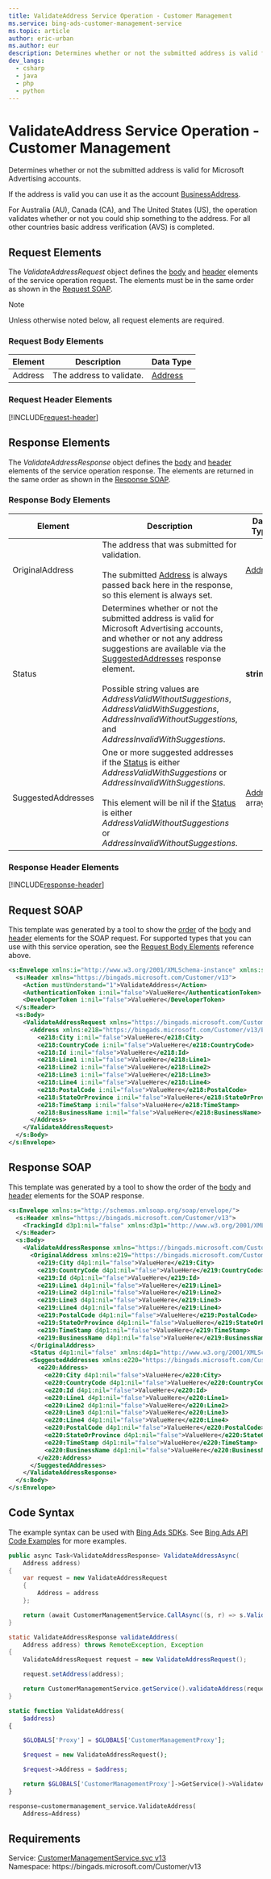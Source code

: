 ```yaml
---
title: ValidateAddress Service Operation - Customer Management
ms.service: bing-ads-customer-management-service
ms.topic: article
author: eric-urban
ms.author: eur
description: Determines whether or not the submitted address is valid for Microsoft Advertising accounts.
dev_langs: 
  - csharp
  - java
  - php
  - python
---
```

# ValidateAddress Service Operation - Customer Management
Determines whether or not the submitted address is valid for Microsoft Advertising accounts. 

If the address is valid you can use it as the account [BusinessAddress](advertiseraccount.md#businessaddress). 

For Australia (AU), Canada (CA), and The United States (US), the operation validates whether or not you could ship something to the address. For all other countries basic address verification (AVS) is completed. 

## <a name="request"></a>Request Elements
The *ValidateAddressRequest* object defines the [body](#request-body) and [header](#request-header) elements of the service operation request. The elements must be in the same order as shown in the [Request SOAP](#request-soap). 

> [!NOTE]
> Unless otherwise noted below, all request elements are required.

### <a name="request-body"></a>Request Body Elements

|Element|Description|Data Type|
|-----------|---------------|-------------|
|<a name="address"></a>Address|The address to validate.|[Address](address.md)|

### <a name="request-header"></a>Request Header Elements
[!INCLUDE[request-header](./includes/request-header.md)]

## <a name="response"></a>Response Elements
The *ValidateAddressResponse* object defines the [body](#response-body) and [header](#response-header) elements of the service operation response. The elements are returned in the same order as shown in the [Response SOAP](#response-soap).

### <a name="response-body"></a>Response Body Elements

|Element|Description|Data Type|
|-----------|---------------|-------------|
|<a name="originaladdress"></a>OriginalAddress|The address that was submitted for validation.<br/><br/>The submitted [Address](#address) is always passed back here in the response, so this element is always set.|[Address](address.md)|
|<a name="status"></a>Status|Determines whether or not the submitted address is valid for Microsoft Advertising accounts, and whether or not any address suggestions are available via the [SuggestedAddresses](#suggestedaddresses) response element.<br/><br/>Possible string values are *AddressValidWithoutSuggestions*, *AddressValidWithSuggestions*, *AddressInvalidWithoutSuggestions*, and *AddressInvalidWithSuggestions*.|**string**|
|<a name="suggestedaddresses"></a>SuggestedAddresses|One or more suggested addresses if the [Status](#status) is either *AddressValidWithSuggestions* or *AddressInvalidWithSuggestions*.<br/><br/>This element will be nil if the [Status](#status) is either *AddressValidWithoutSuggestions* or *AddressInvalidWithoutSuggestions*.|[Address](address.md) array|

### <a name="response-header"></a>Response Header Elements
[!INCLUDE[response-header](./includes/response-header.md)]

## <a name="request-soap"></a>Request SOAP
This template was generated by a tool to show the [order](../guides/services-protocol.md#element-order) of the [body](#request-body) and [header](#request-header) elements for the SOAP request. For supported types that you can use with this service operation, see the [Request Body Elements](#request-body) reference above.

```xml
<s:Envelope xmlns:i="http://www.w3.org/2001/XMLSchema-instance" xmlns:s="http://schemas.xmlsoap.org/soap/envelope/">
  <s:Header xmlns="https://bingads.microsoft.com/Customer/v13">
    <Action mustUnderstand="1">ValidateAddress</Action>
    <AuthenticationToken i:nil="false">ValueHere</AuthenticationToken>
    <DeveloperToken i:nil="false">ValueHere</DeveloperToken>
  </s:Header>
  <s:Body>
    <ValidateAddressRequest xmlns="https://bingads.microsoft.com/Customer/v13">
      <Address xmlns:e218="https://bingads.microsoft.com/Customer/v13/Entities" i:nil="false">
        <e218:City i:nil="false">ValueHere</e218:City>
        <e218:CountryCode i:nil="false">ValueHere</e218:CountryCode>
        <e218:Id i:nil="false">ValueHere</e218:Id>
        <e218:Line1 i:nil="false">ValueHere</e218:Line1>
        <e218:Line2 i:nil="false">ValueHere</e218:Line2>
        <e218:Line3 i:nil="false">ValueHere</e218:Line3>
        <e218:Line4 i:nil="false">ValueHere</e218:Line4>
        <e218:PostalCode i:nil="false">ValueHere</e218:PostalCode>
        <e218:StateOrProvince i:nil="false">ValueHere</e218:StateOrProvince>
        <e218:TimeStamp i:nil="false">ValueHere</e218:TimeStamp>
        <e218:BusinessName i:nil="false">ValueHere</e218:BusinessName>
      </Address>
    </ValidateAddressRequest>
  </s:Body>
</s:Envelope>
```

## <a name="response-soap"></a>Response SOAP
This template was generated by a tool to show the order of the [body](#response-body) and [header](#response-header) elements for the SOAP response.

```xml
<s:Envelope xmlns:s="http://schemas.xmlsoap.org/soap/envelope/">
  <s:Header xmlns="https://bingads.microsoft.com/Customer/v13">
    <TrackingId d3p1:nil="false" xmlns:d3p1="http://www.w3.org/2001/XMLSchema-instance">ValueHere</TrackingId>
  </s:Header>
  <s:Body>
    <ValidateAddressResponse xmlns="https://bingads.microsoft.com/Customer/v13">
      <OriginalAddress xmlns:e219="https://bingads.microsoft.com/Customer/v13/Entities" d4p1:nil="false" xmlns:d4p1="http://www.w3.org/2001/XMLSchema-instance">
        <e219:City d4p1:nil="false">ValueHere</e219:City>
        <e219:CountryCode d4p1:nil="false">ValueHere</e219:CountryCode>
        <e219:Id d4p1:nil="false">ValueHere</e219:Id>
        <e219:Line1 d4p1:nil="false">ValueHere</e219:Line1>
        <e219:Line2 d4p1:nil="false">ValueHere</e219:Line2>
        <e219:Line3 d4p1:nil="false">ValueHere</e219:Line3>
        <e219:Line4 d4p1:nil="false">ValueHere</e219:Line4>
        <e219:PostalCode d4p1:nil="false">ValueHere</e219:PostalCode>
        <e219:StateOrProvince d4p1:nil="false">ValueHere</e219:StateOrProvince>
        <e219:TimeStamp d4p1:nil="false">ValueHere</e219:TimeStamp>
        <e219:BusinessName d4p1:nil="false">ValueHere</e219:BusinessName>
      </OriginalAddress>
      <Status d4p1:nil="false" xmlns:d4p1="http://www.w3.org/2001/XMLSchema-instance">ValueHere</Status>
      <SuggestedAddresses xmlns:e220="https://bingads.microsoft.com/Customer/v13/Entities" d4p1:nil="false" xmlns:d4p1="http://www.w3.org/2001/XMLSchema-instance">
        <e220:Address>
          <e220:City d4p1:nil="false">ValueHere</e220:City>
          <e220:CountryCode d4p1:nil="false">ValueHere</e220:CountryCode>
          <e220:Id d4p1:nil="false">ValueHere</e220:Id>
          <e220:Line1 d4p1:nil="false">ValueHere</e220:Line1>
          <e220:Line2 d4p1:nil="false">ValueHere</e220:Line2>
          <e220:Line3 d4p1:nil="false">ValueHere</e220:Line3>
          <e220:Line4 d4p1:nil="false">ValueHere</e220:Line4>
          <e220:PostalCode d4p1:nil="false">ValueHere</e220:PostalCode>
          <e220:StateOrProvince d4p1:nil="false">ValueHere</e220:StateOrProvince>
          <e220:TimeStamp d4p1:nil="false">ValueHere</e220:TimeStamp>
          <e220:BusinessName d4p1:nil="false">ValueHere</e220:BusinessName>
        </e220:Address>
      </SuggestedAddresses>
    </ValidateAddressResponse>
  </s:Body>
</s:Envelope>
```

## <a name="example"></a>Code Syntax
The example syntax can be used with [Bing Ads SDKs](../guides/client-libraries.md). See [Bing Ads API Code Examples](../guides/code-examples.md) for more examples.
```csharp
public async Task<ValidateAddressResponse> ValidateAddressAsync(
	Address address)
{
	var request = new ValidateAddressRequest
	{
		Address = address
	};

	return (await CustomerManagementService.CallAsync((s, r) => s.ValidateAddressAsync(r), request));
}
```
```java
static ValidateAddressResponse validateAddress(
	Address address) throws RemoteException, Exception
{
	ValidateAddressRequest request = new ValidateAddressRequest();

	request.setAddress(address);

	return CustomerManagementService.getService().validateAddress(request);
}
```
```php
static function ValidateAddress(
	$address)
{

	$GLOBALS['Proxy'] = $GLOBALS['CustomerManagementProxy'];

	$request = new ValidateAddressRequest();

	$request->Address = $address;

	return $GLOBALS['CustomerManagementProxy']->GetService()->ValidateAddress($request);
}
```
```python
response=customermanagement_service.ValidateAddress(
	Address=Address)
```

## Requirements
Service: [CustomerManagementService.svc v13](https://clientcenter.api.bingads.microsoft.com/Api/CustomerManagement/v13/CustomerManagementService.svc)  
Namespace: https\://bingads.microsoft.com/Customer/v13  

